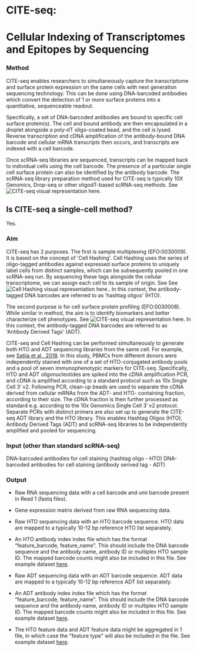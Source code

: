 # CITE-seq:
# Cellular Indexing of Transcriptomes and Epitopes by Sequencing

### Method

CITE-seq enables researchers to simultaneously capture the transcriptome and surface protein expression on the same cells with next generation sequencing technology. This can be done using DNA-barcoded antibodies which convert the detection of 1 or more surface proteins into a quantitative, sequenceable readout.

Specifically, a set of DNA-barcoded antibodies are bound to specific cell surface protein(s). The cell and bound antibody are then encapsulated in a droplet alongside a poly-dT oligo-coated bead, and the cell is lysed. Reverse transcription and cDNA amplification of the antibody-bound DNA barcode and cellular mRNA transcripts then occurs, and transcripts are indexed with a cell barcode.

Once scRNA-seq libraries are sequenced, transcripts can be mapped back to individual cells using the cell barcode. The presence of a particular single cell surface protein can also be identified by the antibody barcode. The scRNA-seq library preparation method used for CITE-seq is typically 10X Genomics, Drop-seq or other oligodT-based scRNA-seq methods. See ![CITE-seq visual representation here](image.jpg).

## Is CITE-seq a single-cell method?

Yes.

### Aim

CITE-seq has 2 purposes. The first is sample multiplexing (EFO:0030009). It is based on the concept of 'Cell Hashing'. Cell Hashing uses the series of oligo-tagged antibodies against expressed surface proteins to uniquely label cells from distinct samples, which can be subsequently pooled in one scRNA-seq run. By sequencing these tags alongside the cellular transcriptome, we can assign each cell to its sample of origin. See See ![Cell Hashing visual representation here](image.jpg).. In this context, the antibody-tagged DNA barcodes are referred to as 'hashtag oligos' (HTO).

The second purpose is for cell surface protein profiling (EFO:0030008). While similar in method, the aim is to identify biomarkers and better characterize cell phenotypes. See ![CITE-seq visual representation here](image.jpg). In this context, the antibody-tagged DNA barcodes are referred to as 'Antibody Derived Tags' (ADT).

CITE-seq and Cell Hashing can be performed simultaneously to generate both HTO and ADT sequencing libraries from the same cell. For example, see [Satija et al., 2018](https://genomebiology.biomedcentral.com/articles/10.1186/s13059-018-1603-1#Sec9). In this study, PBMCs from different donors were independently stained with one of a set of HTO-conjugated antibody pools and a pool of seven immunophenotypic markers for CITE-seq. Specifically, HTO and ADT oligonucleotides are spiked into the cDNA amplification PCR, and cDNA is amplified according to a standard protocol such as 10x Single Cell 3′ v2. Following PCR, clean-up beads are used to separate the cDNA derived from cellular mRNAs from the ADT- and HTO- containing fraction, according to their size. The cDNA fraction is then further processed as standard e.g. according to the 10x Genomics Single Cell 3′ v2 protocol. Separate PCRs with distinct primers are also set up to generate the CITE-seq ADT library and the HTO library. This enables Hashtag Oligos (HTO), Antibody Derived Tags (ADT) and scRNA-seq libraries to be independently amplified and pooled for sequencing.

### Input (other than standard scRNA-seq)

DNA-barcoded antibodies for cell staining (hashtag oligo - HTO)
DNA-barcoded antibodies for cell staining (antibody serived tag - ADT)

### Output

- Raw RNA sequencing data with a cell barcode and umi barcode present in Read 1 (fastq files).

- Gene expression matrix derived from raw RNA sequencing data.

- Raw HTO sequencing data with an HTO barcode sequence. HTO data are mapped to a typically 10-12 bp reference HTO list separately.

- An HTO antibody index index file which has the format “feature_barcode, feature_name". This should include the DNA barcode sequence and the antibody name, antibody ID or multiplex HTO sample ID. The mapped barcode counts might also be included in this file. See example dataset [here]().

- Raw ADT sequencing data with an ADT barcode sequence. ADT data are mapped to a typically 10-12 bp reference ADT list separately.

- An ADT antibody index index file which has the format “feature_barcode, feature_name". This should include the DNA barcode sequence and the antibody name, antibody ID or multiplex HTO sample ID. The mapped barcode counts might also be included in this file. See example dataset [here]().

- The HTO feature data and ADT feature data might be aggregated in 1 file, in which case the "feature type" will also be included in the file. See example dataset [here]().
